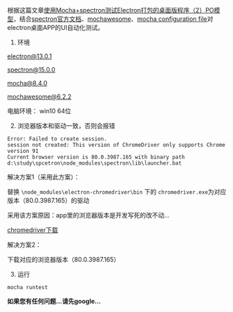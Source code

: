 根据这篇文章[使用Mocha+spectron测试Electron打包的桌面版程序（2）PO模型](https://blog.csdn.net/DaxiaLeeSuper/article/details/78107686?ops_request_misc=%257B%2522request%255Fid%2522%253A%2522162260106616780271581467%2522%252C%2522scm%2522%253A%252220140713.130102334..%2522%257D&request_id=162260106616780271581467&biz_id=0&utm_medium=distribute.pc_search_result.none-task-blog-2~all~sobaiduend~default-3-78107686.first_rank_v2_pc_rank_v29&utm_term=spectron&spm=1018.2226.3001.4187)，结合[spectron官方文档](https://github.com/electron-userland/spectron/blob/master/README.md)、[mochawesome](https://www.npmjs.com/package/mochawesome)、[mocha configuration file](https://mochajs.org/#configuring-mocha-nodejs)对electron桌面APP的UI自动化测试。

1. 环境

electron@13.0.1

spectron@15.0.0

mocha@8.4.0

mochawesome@6.2.2

电脑环境：
win10 64位

2. 浏览器版本和驱动一致，否则会报错

```
Error: Failed to create session.
session not created: This version of ChromeDriver only supports Chrome version 91
Current browser version is 80.0.3987.165 with binary path d:\study\spcetron\node_modules\spectron\lib\launcher.bat

```

解决方案1（采用此方案）：

替换 `\node_modules\electron-chromedriver\bin` 下的 `chromedriver.exe`为对应版本（80.0.3987.165）的驱动

采用该方案原因：app里的浏览器版本是开发写死的改不动...

[chromedriver下载](https://chromedriver.chromium.org/downloads)

解决方案2： 

下载对应的浏览器版本（80.0.3987.165）

3. 运行

`mocha runtest`


**如果您有任何问题...请先google...**
